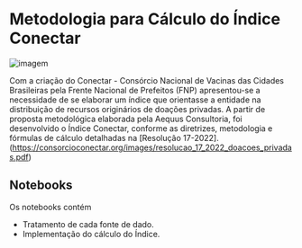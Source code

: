 # Metodologia para Cálculo do Índice Conectar

![imagem](https://consorcioconectar.org/images/logo_conectar_fnp2.png)

Com a criação do Conectar - Consórcio Nacional de Vacinas das Cidades Brasileiras pela Frente Nacional
de Prefeitos (FNP) apresentou-se a necessidade de se elaborar um índice que orientasse a entidade na
distribuição de recursos originários de doações privadas. A partir de proposta metodológica elaborada pela
Aequus Consultoria, foi desenvolvido o Índice Conectar, conforme as diretrizes, metodologia e fórmulas
de cálculo detalhadas na [Resolução 17-2022].(https://consorcioconectar.org/images/resolucao_17_2022_doacoes_privadas.pdf)

## Notebooks

Os notebooks contém
 - Tratamento de cada fonte de dado.
 - Implementação do cálculo do Índice.
